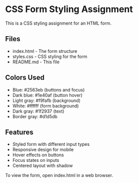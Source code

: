 # CSS Form Styling Assignment

This is a CSS styling assignment for an HTML form.

## Files
- index.html - The form structure
- styles.css - CSS styling for the form
- README.md - This file

## Colors Used
- Blue: #2563eb (buttons and focus)
- Dark blue: #1e40af (button hover)
- Light gray: #f9fafb (background)
- White: #ffffff (form background)
- Dark gray: #1f2937 (text)
- Border gray: #d1d5db

## Features
- Styled form with different input types
- Responsive design for mobile
- Hover effects on buttons
- Focus states on inputs
- Centered layout with shadow

To view the form, open index.html in a web browser.